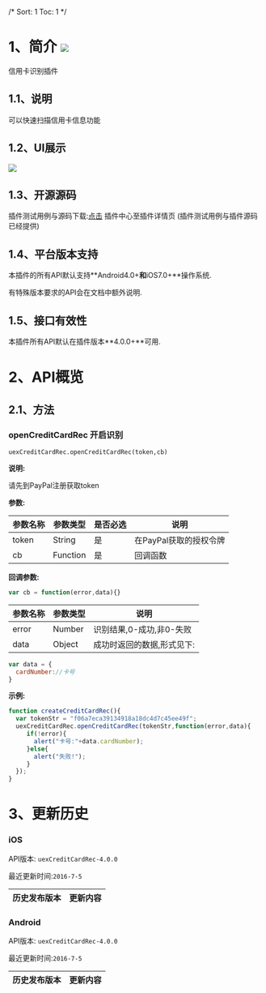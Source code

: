 /*
Sort: 1
Toc: 1
*/

# 1、简介 [![](http://appcan-download.oss-cn-beijing.aliyuncs.com/%E5%85%AC%E6%B5%8B%2Fgf.png)]()<ignore>
信用卡识别插件
## 1.1、说明<ignore>
可以快速扫描信用卡信息功能
## 1.2、UI展示<ignore>
 ![](http://newdocx.appcan.cn/docximg/130030c2015p6e16c.png)
## 1.3、开源源码<ignore>
插件测试用例与源码下载:[点击](http://plugin.appcan.cn/details.html?id=164_index) 插件中心至插件详情页 (插件测试用例与插件源码已经提供)
## 1.4、平台版本支持<ignore>

本插件的所有API默认支持**Android4.0+**和**iOS7.0+**操作系统.

有特殊版本要求的API会在文档中额外说明.

## 1.5、接口有效性<ignore>

本插件所有API默认在插件版本**4.0.0+**可用.
# 2、API概览<ignore>

## 2.1、方法<ignore>
###  openCreditCardRec 开启识别

`uexCreditCardRec.openCreditCardRec(token,cb)`

**说明:**

请先到PayPal注册获取token 

**参数:**

| 参数名称  | 参数类型     | 是否必选 | 说明             |
| ----- | -------- | ---- | -------------- |
| token | String   | 是    | 在PayPal获取的授权令牌 |
| cb    | Function | 是    | 回调函数           |
**回调参数:**

```javascript
var cb = function(error,data){}
```

| 参数名称  | 参数类型   | 说明              |
| ----- | ------ | --------------- |
| error | Number | 识别结果,0-成功,非0-失败 |
| data  | Object | 成功时返回的数据,形式见下:  |

```javascript
var data = {
  cardNumber://卡号
}
```



**示例:**

```javascript
function createCreditCardRec(){
  var tokenStr = "f06a7eca39134918a18dc4d7c45ee49f";
  uexCreditCardRec.openCreditCardRec(tokenStr,function(error,data){
     if(!error){
       alert("卡号:"+data.cardNumber);
     }else{
       alert("失败!");
     }
  });
}
```


# 3、更新历史<ignore>

### iOS<ignore>

API版本: `uexCreditCardRec-4.0.0`

最近更新时间:`2016-7-5`

| 历史发布版本 | 更新内容                                     |
| ------ | ---------------------------------------- |

### Android<ignore>

API版本: `uexCreditCardRec-4.0.0`

最近更新时间:`2016-7-5`

| 历史发布版本 | 更新内容                          |
| ------ | ----------------------------- |
